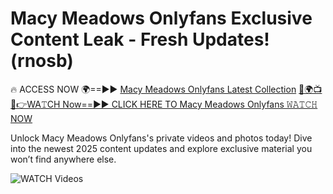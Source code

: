 # Macy Meadows Onlyfans Exclusive Content Leak - Fresh Updates! (rnosb)

🔥 ACCESS NOW 🌍==►► <a href="https://tinyurl.com/3fjeunct" rel="nofollow">Macy Meadows Onlyfans Latest Collection</a></h3>
[🔴🌍📺📱👉WA𝚃CH Now==►► CLICK HERE TO Macy Meadows Onlyfans 𝚆𝙰𝚃𝙲𝙷 NOW](https://tinyurl.com/3fjeunct)

Unlock Macy Meadows Onlyfans's private videos and photos today! Dive into the newest 2025 content updates and explore exclusive material you won’t find anywhere else.


<a href="https://tinyurl.com/3fjeunct" rel="nofollow" data-target="animated-image.originalLink"><img src="https://camo.githubusercontent.com/8a4f000d20f83aca3bf7ec5f350d767afa0574a8a352519fd8cfa583a6f93a33/68747470733a2f2f692e696d6775722e636f6d2f644a486b345a712e676966" alt="WATCH Videos" data-canonical-src="https://i.imgur.com/dJHk4Zq.gif" style="max-width: 100%; display: inline-block;" data-target="animated-image.originalImage"></a>
